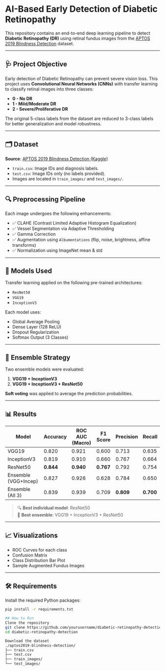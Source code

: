 # AI-Based Early Detection of Diabetic Retinopathy

This repository contains an end-to-end deep learning pipeline to detect **Diabetic Retinopathy (DR)** using retinal fundus images from the [APTOS 2019 Blindness Detection](https://www.kaggle.com/competitions/aptos2019-blindness-detection/data) dataset.

---

## 🩺 Project Objective

Early detection of Diabetic Retinopathy can prevent severe vision loss. This project uses **Convolutional Neural Networks (CNNs)** with transfer learning to classify retinal images into three classes:

- **0 - No DR**
- **1 - Mild/Moderate DR**
- **2 - Severe/Proliferative DR**

The original 5-class labels from the dataset are reduced to 3-class labels for better generalization and model robustness.

---

## 🗂 Dataset

**Source**: [APTOS 2019 Blindness Detection (Kaggle)](https://www.kaggle.com/competitions/aptos2019-blindness-detection/data)

- `train.csv`: Image IDs and diagnosis labels.
- `test.csv`: Image IDs only (no labels provided).
- Images are located in `train_images/` and `test_images/`.

---

## 🔍 Preprocessing Pipeline

Each image undergoes the following enhancements:

- ✅ CLAHE (Contrast Limited Adaptive Histogram Equalization)
- ✅ Vessel Segmentation via Adaptive Thresholding
- ✅ Gamma Correction
- ✅ Augmentation using `Albumentations` (flip, noise, brightness, affine transforms)
- ✅ Normalization using ImageNet mean & std

---

## 🧠 Models Used

Transfer learning applied on the following pre-trained architectures:

- `ResNet50`
- `VGG19`
- `InceptionV3`

Each model uses:
- Global Average Pooling
- Dense Layer (128 ReLU)
- Dropout Regularization
- Softmax Output (3 Classes)

---

## 🔀 Ensemble Strategy

Two ensemble models were evaluated:

1. **VGG19 + InceptionV3**
2. **VGG19 + InceptionV3 + ResNet50**

**Soft voting** was applied to average the prediction probabilities.

---

## 📊 Results

| Model                   | Accuracy | ROC AUC (Macro) | F1 Score | Precision | Recall |
|------------------------|----------|------------------|----------|-----------|--------|
| VGG19                  | 0.820    | 0.921            | 0.600    | 0.713     | 0.635  |
| InceptionV3            | 0.819    | 0.910            | 0.660    | 0.767     | 0.664  |
| ResNet50               | **0.844**| **0.940**        | **0.767**| 0.792     | 0.754  |
| Ensemble (VGG+Incep)   | 0.827    | 0.926            | 0.628    | 0.784     | 0.650  |
| Ensemble (All 3)       | 0.839    | 0.939            | 0.709    | **0.809** | **0.700** |

> 🔍 **Best individual model**: ResNet50  
> 🤝 **Best ensemble**: VGG19 + InceptionV3 + ResNet50

---

## 📈 Visualizations

- ROC Curves for each class
- Confusion Matrix
- Class Distribution Bar Plot
- Sample Augmented Fundus Images

---

## 🛠 Requirements

Install the required Python packages:

```bash
pip install -r requirements.txt

## How to Run
Clone the repository 
git clone https://github.com/yourusername/diabetic-retinopathy-detection.git
cd diabetic-retinopathy-detection

Download the dataset
./aptos2019-blindness-detection/
├── train.csv
├── test.csv
├── train_images/
└── test_images/
